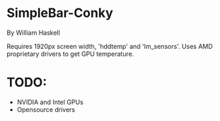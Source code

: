SimpleBar-Conky
===============
By William Haskell

Requires 1920px screen width, 'hddtemp' and 'lm_sensors'.
Uses AMD proprietary drivers to get GPU temperature.

TODO:
=====
- NVIDIA and Intel GPUs
- Opensource drivers
